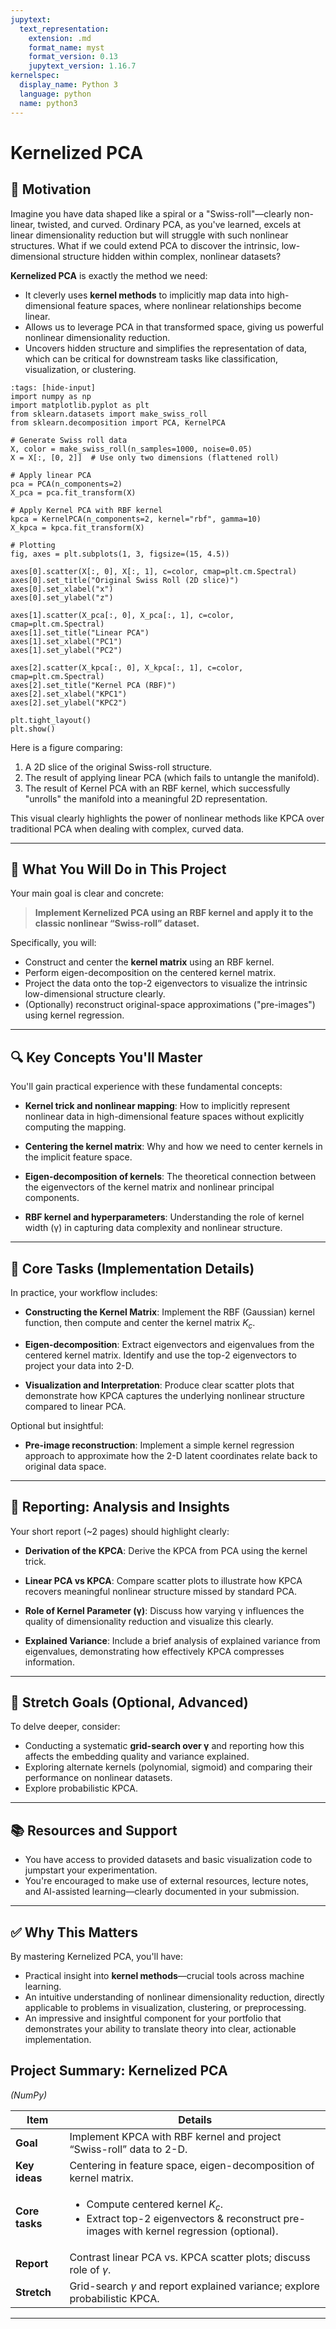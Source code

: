 ```yaml
---
jupytext:
  text_representation:
    extension: .md
    format_name: myst
    format_version: 0.13
    jupytext_version: 1.16.7
kernelspec:
  display_name: Python 3
  language: python
  name: python3
---
```

# Kernelized PCA

## 🌟 Motivation

Imagine you have data shaped like a spiral or a "Swiss-roll"—clearly non-linear, twisted, and curved. Ordinary PCA, as you've learned, excels at linear dimensionality reduction but will struggle with such nonlinear structures. What if we could extend PCA to discover the intrinsic, low-dimensional structure hidden within complex, nonlinear datasets?

**Kernelized PCA** is exactly the method we need:

* It cleverly uses **kernel methods** to implicitly map data into high-dimensional feature spaces, where nonlinear relationships become linear.
* Allows us to leverage PCA in that transformed space, giving us powerful nonlinear dimensionality reduction.
* Uncovers hidden structure and simplifies the representation of data, which can be critical for downstream tasks like classification, visualization, or clustering.

```{code-cell} ipython3
:tags: [hide-input]
import numpy as np
import matplotlib.pyplot as plt
from sklearn.datasets import make_swiss_roll
from sklearn.decomposition import PCA, KernelPCA

# Generate Swiss roll data
X, color = make_swiss_roll(n_samples=1000, noise=0.05)
X = X[:, [0, 2]]  # Use only two dimensions (flattened roll)

# Apply linear PCA
pca = PCA(n_components=2)
X_pca = pca.fit_transform(X)

# Apply Kernel PCA with RBF kernel
kpca = KernelPCA(n_components=2, kernel="rbf", gamma=10)
X_kpca = kpca.fit_transform(X)

# Plotting
fig, axes = plt.subplots(1, 3, figsize=(15, 4.5))

axes[0].scatter(X[:, 0], X[:, 1], c=color, cmap=plt.cm.Spectral)
axes[0].set_title("Original Swiss Roll (2D slice)")
axes[0].set_xlabel("x")
axes[0].set_ylabel("z")

axes[1].scatter(X_pca[:, 0], X_pca[:, 1], c=color, cmap=plt.cm.Spectral)
axes[1].set_title("Linear PCA")
axes[1].set_xlabel("PC1")
axes[1].set_ylabel("PC2")

axes[2].scatter(X_kpca[:, 0], X_kpca[:, 1], c=color, cmap=plt.cm.Spectral)
axes[2].set_title("Kernel PCA (RBF)")
axes[2].set_xlabel("KPC1")
axes[2].set_ylabel("KPC2")

plt.tight_layout()
plt.show()

```

Here is a figure comparing:

1. A 2D slice of the original Swiss-roll structure.
2. The result of applying linear PCA (which fails to untangle the manifold).
3. The result of Kernel PCA with an RBF kernel, which successfully "unrolls" the manifold into a meaningful 2D representation.

This visual clearly highlights the power of nonlinear methods like KPCA over traditional PCA when dealing with complex, curved data.

---

## 📌 What You Will Do in This Project

Your main goal is clear and concrete:

> **Implement Kernelized PCA using an RBF kernel and apply it to the classic nonlinear “Swiss-roll” dataset.**

Specifically, you will:

* Construct and center the **kernel matrix** using an RBF kernel.
* Perform eigen-decomposition on the centered kernel matrix.
* Project the data onto the top-2 eigenvectors to visualize the intrinsic low-dimensional structure clearly.
* (Optionally) reconstruct original-space approximations ("pre-images") using kernel regression.

---

## 🔍 Key Concepts You'll Master

You'll gain practical experience with these fundamental concepts:

* **Kernel trick and nonlinear mapping**:
  How to implicitly represent nonlinear data in high-dimensional feature spaces without explicitly computing the mapping.

* **Centering the kernel matrix**:
  Why and how we need to center kernels in the implicit feature space.

* **Eigen-decomposition of kernels**:
  The theoretical connection between the eigenvectors of the kernel matrix and nonlinear principal components.

* **RBF kernel and hyperparameters**:
  Understanding the role of kernel width (γ) in capturing data complexity and nonlinear structure.

---

## 🚧 Core Tasks (Implementation Details)

In practice, your workflow includes:

* **Constructing the Kernel Matrix**:
  Implement the RBF (Gaussian) kernel function, then compute and center the kernel matrix $K_c$.

* **Eigen-decomposition**:
  Extract eigenvectors and eigenvalues from the centered kernel matrix. Identify and use the top-2 eigenvectors to project your data into 2-D.

* **Visualization and Interpretation**:
  Produce clear scatter plots that demonstrate how KPCA captures the underlying nonlinear structure compared to linear PCA.

Optional but insightful:

* **Pre-image reconstruction**:
  Implement a simple kernel regression approach to approximate how the 2-D latent coordinates relate back to original data space.

---

## 📝 Reporting: Analysis and Insights

Your short report (\~2 pages) should highlight clearly:

* **Derivation of the KPCA**: Derive the KPCA from PCA using the kernel trick.

* **Linear PCA vs KPCA**:
  Compare scatter plots to illustrate how KPCA recovers meaningful nonlinear structure missed by standard PCA.

* **Role of Kernel Parameter (γ)**:
  Discuss how varying γ influences the quality of dimensionality reduction and visualize this clearly.

* **Explained Variance**:
  Include a brief analysis of explained variance from eigenvalues, demonstrating how effectively KPCA compresses information.

---

## 🚀 Stretch Goals (Optional, Advanced)

To delve deeper, consider:

* Conducting a systematic **grid-search over γ** and reporting how this affects the embedding quality and variance explained.
* Exploring alternate kernels (polynomial, sigmoid) and comparing their performance on nonlinear datasets.
* Explore probabilistic KPCA.

---

## 📚 Resources and Support

* You have access to provided datasets and basic visualization code to jumpstart your experimentation.
* You're encouraged to make use of external resources, lecture notes, and AI-assisted learning—clearly documented in your submission.

---

## ✅ Why This Matters

By mastering Kernelized PCA, you'll have:

* Practical insight into **kernel methods**—crucial tools across machine learning.
* An intuitive understanding of nonlinear dimensionality reduction, directly applicable to problems in visualization, clustering, or preprocessing.
* An impressive and insightful component for your portfolio that demonstrates your ability to translate theory into clear, actionable implementation.

## Project Summary: Kernelized PCA

*(NumPy)*

| Item           | Details                                                                                                                                         |
| -------------- | ----------------------------------------------------------------------------------------------------------------------------------------------- |
| **Goal**       | Implement KPCA with RBF kernel and project “Swiss-roll” data to 2-D.                                                                            |
| **Key ideas**  | Centering in feature space, eigen-decomposition of kernel matrix.                                                                               |
| **Core tasks** | <ul><li>Compute centered kernel $K_c$.</li><li>Extract top-2 eigenvectors & reconstruct pre-images with kernel regression (optional).</li></ul> |
| **Report**     | Contrast linear PCA vs. KPCA scatter plots; discuss role of $\gamma$.                                                                           |
| **Stretch**    | Grid-search $\gamma$ and report explained variance; explore probabilistic KPCA.                                                                                             |

---